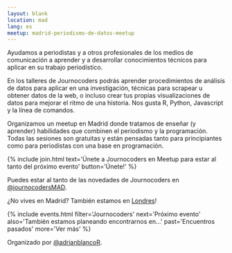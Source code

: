 ```yaml
---
layout: blank
location: mad
lang: es
meetup: madrid-periodismo-de-datos-meetup
---
```

Ayudamos a periodistas y a otros profesionales de los medios de comunicación a aprender y a desarrollar conocimientos técnicos para aplicar en su trabajo periodístico. 

En los talleres de Journocoders podrás aprender procedimientos de análisis de datos para aplicar en una investigación, técnicas para scrapear u obtener datos de la web, o incluso crear tus propias visualizaciones de datos para mejorar el ritmo de una historia. Nos gusta R, Python, Javascript y la línea de comandos.

Organizamos un meetup en Madrid donde tratamos de enseñar (y aprender) habilidades que combinen el periodismo y la programación. Todas las sesiones son gratuitas y están pensadas tanto para principiantes como para periodistas con una base en programación.

{% include join.html
    text='Únete a Journocoders en Meetup para estar al tanto del próximo evento'
    button='Únete!'
%}

Puedes estar al tanto de las novedades de Journocoders en [@journocodersMAD](https://twitter.com/journocodersMAD).

¿No vives en Madrid? También estamos en [Londres](http://www.journocoders.com/)!

{% include events.html
    filter='Journocoders'
    next='Próximo evento'
    also='También estamos planeando encontrarnos en...'
    past='Encuentros pasados'
    more='Ver más'
%}

Organizado por [@adrianblancoR](https://twitter.com/adrianblancoR).
